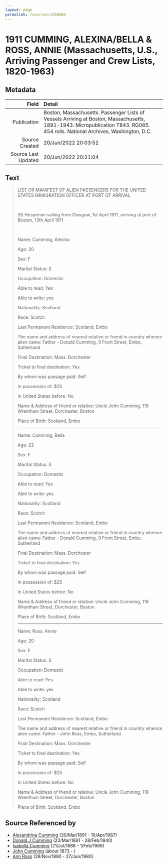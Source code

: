 ```yaml
---
layout: page
permalink: /sources/s258384
---
```


# 1911 CUMMING, ALEXINA/BELLA & ROSS, ANNIE (Massachusetts, U.S., Arriving Passenger and Crew Lists, 1820-1963)

## Metadata

Field | Detail
---:|:---
Publication | Boston, Massachusetts. Passenger Lists of Vessels Arriving at Boston, Massachusetts, 1891-1943. Micropublication T843. RG085. 454 rolls. National Archives, Washington, D.C.
Source Created | 20/Jun/2022 20:03:52
Source Last Updated | 20/Jun/2022 20:21:04

## Text

> LIST OR MANIFEST OF ALIEN PASSENGERS FOR THE UNITED STATES IMMIGRATION OFFICER AT PORT OF ARRIVAL
>
> <br/>
>
> SS Hesperian sailing from Glasgow, 1st April 1911, arriving at port of Boston, 13th April 1911
>
> <br/>
>
> Name: Cumming, Alexina
>
> Age: 20
>
> Sex: F
>
> Marital Status: S
>
> Occupation: Domestic
>
> Able to read: Yes
>
> Able to write: yes
>
> Nationality: Scotland
>
> Race: Scotch
>
> Last Permanent Residence: Scotland, Embo
>
> The name and address of nearest relative or friend in country whence alien came: Father - Donald Cumming, 9 Front Street, Embo, Sutherland
>
> Final Destination: Mass. Dorchester
>
> Ticket to final destination: Yes
>
> By whom was passage paid: Self
>
> In possession of: $25
>
> In United States before: No
>
> Name & Address of friend or relative: Uncle John Cumming, 119 Wrentham Street, Dorchester, Boston
>
> Place of Birth: Scotland, Embo
>
> ---
>
> Name: Cumming, Bella
>
> Age: 22
>
> Sex: F
>
> Marital Status: S
>
> Occupation: Domestic
>
> Able to read: Yes
>
> Able to write: yes
>
> Nationality: Scotland
>
> Race: Scotch
>
> Last Permanent Residence: Scotland, Embo
>
> The name and address of nearest relative or friend in country whence alien came: Father - Donald Cumming, 9 Front Street, Embo, Sutherland
>
> Final Destination: Mass. Dorchester
>
> Ticket to final destination: Yes
>
> By whom was passage paid: Self
>
> In possession of: $25
>
> In United States before: No
>
> Name & Address of friend or relative: Uncle John Cumming, 119 Wrentham Street, Dorchester, Boston
>
> Place of Birth: Scotland, Embo
>
> ---
>
> Name: Ross, Annie
>
> Age: 20
>
> Sex: F
>
> Marital Status: S
>
> Occupation: Domestic
>
> Able to read: Yes
>
> Able to write: yes
>
> Nationality: Scotland
>
> Race: Scotch
>
> Last Permanent Residence: Scotland, Embo
>
> The name and address of nearest relative or friend in country whence alien came: Father - John Ross, Embo, Sutherland
>
> Final Destination: Mass. Dorchester
>
> Ticket to final destination: Yes
>
> By whom was passage paid: Self
>
> In possession of: $25
>
> In United States before: No
>
> Name & Address of friend or relative: Uncle John Cumming, 119 Wrentham Street, Dorchester, Boston
>
> Place of Birth: Scotland, Embo
>

## Source Referenced by

* [Alexandrina Cumming](../people/@57186713@-alexandrina-cumming-b1891-3-30-d1987-4-10.md) (30/Mar/1891 - 10/Apr/1987)
* [Donald J Cumming](../people/@20465544@-donald-j-cumming-b1861-3-22-d1940-2-28.md) (22/Mar/1861 - 28/Feb/1940)
* [Isabella Cumming](../people/@84684994@-isabella-cumming-b1888-7-21-d1986-2-1.md) (21/Jul/1888 - 1/Feb/1986)
* [John Cumming](../people/@87723702@-john-cumming-b1873-d.md) (about 1873 - )
* [Ann Ross](../people/@52613824@-ann-ross-b1890-11-28-d1980-6-27.md) (28/Nov/1890 - 27/Jun/1980)
